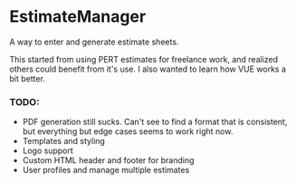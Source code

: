 # EstimateManager
A way to enter and generate estimate sheets.

This started from using PERT estimates for freelance work, and realized others could benefit from it's use. I also wanted to learn how VUE works a bit better.


### TODO:
- PDF generation still sucks. Can't see to find a format that is consistent, but everything but edge cases seems to work right now.
- Templates and styling
- Logo support
- Custom HTML header and footer for branding
- User profiles and manage multiple estimates

